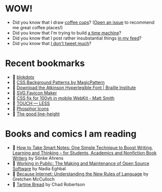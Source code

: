 # WOW!

- Did you know that I draw [coffee cups](https://papercups.mamuso.net/)? ([Open an issue](https://github.com/mamuso/papercups/issues) to recommend me great coffee places!)
- Did you know that I'm trying to build [a time machine](https://github.com/mamuso/fluxcapacitor)?
- Did you know that I post rather insubstantial things [in my feed](https://feed.mamuso.net/)?
- Did you know that [I don't tweet much](https://twitter.com/mamuso)?

# Recent bookmarks

- 👀 [blokdots](https://blokdots.com/)
- 👀 [CSS Background Patterns by MagicPattern](https://www.magicpattern.design/tools/css-backgrounds)
- 👀 [Download the Atkinson Hyperlegible Font | Braille Institute](https://www.brailleinstitute.org/freefont)
- 👀 [SVG Favicon Maker](https://formito.com/tools/favicon)
- 👀 [CSS fix for 100vh in mobile WebKit - Matt Smith](https://allthingssmitty.com/2020/05/11/css-fix-for-100vh-in-mobile-webkit/)
- 👀 [TOUCH — LESS](https://touch-less.dev/)
- 👀 [Phosphor Icons](https://phosphoricons.com/)
- 👀 [The good line-height](https://www.thegoodlineheight.com/?ref=producthunt)


# Books and comics I am reading

- 📘 [How to Take Smart Notes: One Simple Technique to Boost Writing, Learning and Thinking – for Students, Academics and Nonfiction Book Writers](https://www.goodreads.com/book/show/34507927) by Sönke Ahrens
- 📘 [Working in Public: The Making and Maintenance of Open Source Software](https://www.goodreads.com/book/show/54140556) by Nadia Eghbal
- 📘 [Because Internet: Understanding the New Rules of Language](https://www.goodreads.com/book/show/37834053) by Gretchen McCulloch
- 📘 [Tartine Bread](https://www.goodreads.com/book/show/42288156) by Chad Robertson

